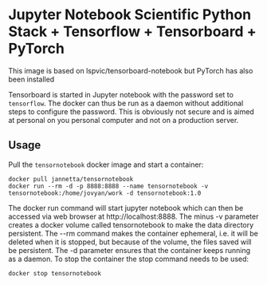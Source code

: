 # Jupyter Notebook Scientific Python Stack + Tensorflow + Tensorboard + PyTorch

This image is based on lspvic/tensorboard-notebook but PyTorch has also been installed

Tensorboard is started in Jupyter notebook with the password set to `tensorflow`. The docker can thus be run as a daemon without additional steps to configure the password. This is obviously not secure and is aimed at personal on you personal computer and not on a production server.

Usage
---
Pull the `tensornotebook` docker image and start a container:

```
docker pull jannetta/tensornotebook
docker run --rm -d -p 8888:8888 --name tensornotebook -v tensornotebook:/home/jovyan/work -d tensornotebook:1.0
```

The docker run command will start jupyter notebook which can then be accessed via web browser at http://localhost:8888. The minus -v parameter creates a docker volume called tensornotebook to make the data directory persistent. The --rm command makes the container ephemeral, i.e. it will be deleted when it is stopped, but because of the volume, the files saved will be persistent. The -d parameter ensures that the container keeps running as a daemon. To stop the container the stop command needs to be used:

```
docker stop tensornotebook
```

